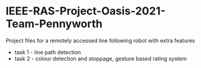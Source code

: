 # IEEE-RAS-Project-Oasis-2021-Team-Pennyworth
Project files for a remotely accessed line following robot with extra features

- task 1 - line path detection
- task 2 - colour detection and stoppage, gesture based rating system

